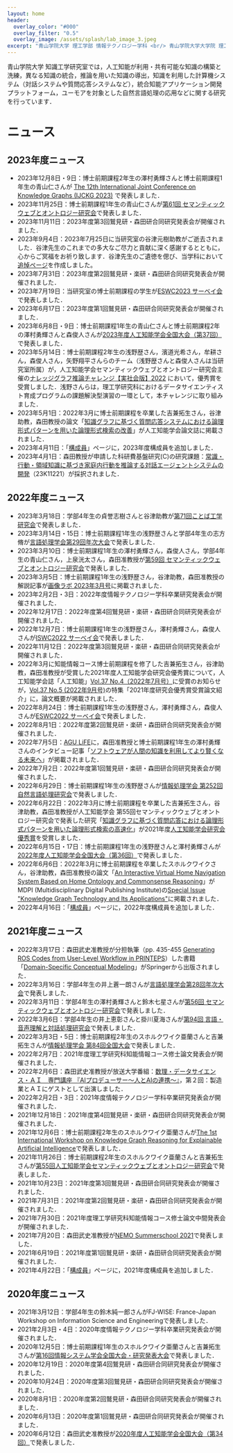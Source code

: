 ```yaml
---
layout: home
header:
  overlay_color: "#000"
  overlay_filter: "0.5"
  overlay_image: /assets/splash/lab_image_3.jpeg
excerpt: "青山学院大学 理工学部 情報テクノロジー学科 <br/> 青山学院大学大学院 理工学研究科 知能情報コース <br/> 森田研究室"
---
```


青山学院大学 知識工学研究室では，人工知能が利用・共有可能な知識の構築と洗練，異なる知識の統合，推論を用いた知識の導出，知識を利用した計算機システム（対話システムや質問応答システムなど），統合知能アプリケーション開発プラットフォーム，ユーモアを対象とした自然言語処理の応用などに関する研究を行っています．
# ニュース

## 2023年度ニュース
* 2023年12月8日・9日：博士前期課程2年生の澤村勇輝さんと博士前期課程1年生の青山仁さんが [The 12th International Joint Conference on Knowledge Graphs (IJCKG 2023)](https://ijckg2023.knowledge-graph.jp/) で発表しました．
* 2023年11月25日：博士前期課程1年生の青山仁さんが[第61回 セマンティックウェブとオントロジー研究会](https://www.sigswo.org/papers/61program)で発表しました．
* 2023年11月11日：2023年度第3回鷲見研・森田研合同研究発表会が開催されました．
* 2023年9月4日：2023年7月25日に当研究室の谷津元樹助教がご逝去されました．谷津先生のこれまでの多大なご尽力と貢献に深く感謝するとともに，心からご冥福をお祈り致します．谷津先生のご遺徳を偲び、当学科において[追悼ページ](https://www.agnes.aoyama.ac.jp/iit/in-memory-of-yatsu-motoki-sensei)を作成しました。
* 2023年7月31日：2023年度第2回鷲見研・楽研・森田研合同研究発表会が開催されました．
* 2023年7月19日：当研究室の博士前期課程の学生が[ESWC2023 サーベイ会](https://kg-wakate.connpass.com/event/284097/)で発表しました．
* 2023年6月17日：2023年度第1回鷲見研・森田研合同研究発表会が開催されました．
* 2023年6月8日・9日：博士前期課程1年生の青山仁さんと博士前期課程2年の澤村勇輝さんと森俊人さんが[2023年度人工知能学会全国大会（第37回）](https://www.ai-gakkai.or.jp/jsai2023/)で発表しました．
* 2023年5月14日：博士前期課程2年生の浅野歴さん，濱道光希さん，牟耕さん，森俊人さん，矢野翔平さんらのチーム（浅野歴さんと森俊人さんは当研究室所属）が，人工知能学会セマンティックウェブとオントロジー研究会主催の[ナレッジグラフ推論チャレンジ【実社会版】2022](https://challenge.knowledge-graph.jp/results/results2022.html) において，優秀賞を受賞しました．浅野さんらは，理工学研究科におけるデータサイエンティスト育成プログラムの課題解決型演習の一環として，本チャレンジに取り組みました．
* 2023年5月1日：2022年3月に博士前期課程を卒業した吉兼拓生さん，谷津助教，森田教授の論文「[知識グラフに基づく質問応答システムにおける論理形式パターンを用いた論理形式検索の改善](https://doi.org/10.1527/tjsai.38-3_I-M92)」が人工知能学会論文誌に掲載されました．
* 2023年4月11日：「[構成員]({{site.baseurl}}/members)」ページに，2023年度構成員を追加しました．
* 2023年4月1日：森田教授が申請した科研費基盤研究(C)の研究課題：[常識・行動・領域知識に基づき家庭内行動を推論する対話エージェントシステムの開発](https://kaken.nii.ac.jp/ja/grant/KAKENHI-PROJECT-23K11221/)（23K11221）が採択されました．

## 2022年度ニュース
* 2023年3月18日：学部4年生の貞誉志樹さんと谷津助教が[第71回ことば工学研究会](http://ultimavi.arc.net.my/banana/Workshop/)で発表しました．
* 2023年3月14日・15日：博士前期課程1年生の浅野歴さんと学部4年生の志方脩が[言語処理学会第29回年次大会](https://www.anlp.jp/nlp2023/)で発表しました．
* 2023年3月10日：博士前期課程1年生の澤村勇輝さん，森俊人さん，学部4年生の青山仁さん，上泉洸太さん，森田准教授が[第59回 セマンティックウェブとオントロジー研究会](https://www.sigswo.org/papers/59program)で発表しました．
* 2023年3月5日：博士前期課程1年生の浅野歴さん，谷津助教，森田准教授の解説記事が[画像ラボ 2023年3月号](https://www.fujisan.co.jp/product/1281679689/next/)に掲載されました．
* 2023年2月2日・3日：2022年度情報テクノロジー学科卒業研究発表会が開催されました．
* 2022年12月17日：2022年度第4回鷲見研・楽研・森田研合同研究発表会が開催されました．
* 2022年12月7日：博士前期課程1年生の浅野歴さん，澤村勇輝さん，森俊人さんが[ISWC2022 サーベイ会](https://techplay.jp/event/875941)で発表しました．
* 2022年11月12日：2022年度第3回鷲見研・楽研・森田研合同研究発表会が開催されました．
* 2022年3月に知能情報コース博士前期課程を修了した吉兼拓生さん，谷津助教，森田准教授が受賞した2021年度人工知能学会研究会優秀賞について，人工知能学会誌「人工知能」[Vol.37 No.4（2022年7月号）](https://www.ai-gakkai.or.jp/published_books/journals_of_jsai/vol37_no4/)に受賞のお知らせが，[Vol.37 No.5 (2022年9月号)](https://www.ai-gakkai.or.jp/published_books/journals_of_jsai/vol37_no5/)の特集「2021年度研究会優秀賞受賞論文紹介」に，論文概要が掲載されました．
* 2022年8月24日：博士前期課程1年生の浅野歴さん，澤村勇輝さん，森俊人さんが[ESWC2022 サーベイ会](https://kg-wakate.connpass.com/event/253702/)で発表しました．
* 2022年8月1日：2022年度第2回鷲見研・楽研・森田研合同研究発表会が開催されました．
* 2022年7月5日：[AGU LiFE](https://life.a01.aoyama.ac.jp)に，森田准教授と博士前期課程1年生の澤村勇輝さんのインタビュー記事「[ソフトウェアが人間の知識を利用してより賢くなる未来へ](https://life.a01.aoyama.ac.jp/lecture/944)」が掲載されました．
* 2022年7月2日：2022年度第1回鷲見研・楽研・森田研合同研究発表会が開催されました．
* 2022年6月29日：博士前期課程1年生の浅野歴さんが[情報処理学会 第252回自然言語処理研究会](https://nl-ipsj.or.jp/2022/06/13/nl252-program/)で発表しました．
* 2022年6月22日：2022年3月に博士前期課程を卒業した吉兼拓生さん，谷津助教，森田准教授が人工知能学会 第55回セマンティックウェブとオントロジー研究会で発表した研究「[知識グラフに基づく質問応答における論理形式パターンを用いた論理形式検索の高速化](https://doi.org/10.11517/jsaisigtwo.2021.SWO-055_03)」が2021年度[人工知能学会研究会優秀賞](https://www.ai-gakkai.or.jp/about/award/jsai_award-sig/)を受賞しました．
* 2022年6月15日・17日：博士前期課程1年生の浅野歴さんと澤村勇輝さんが[2022年度人工知能学会全国大会（第36回）](https://www.ai-gakkai.or.jp/jsai2022/)で発表しました．
* 2022年6月6日：2022年3月に博士前期課程を卒業したスホルクワイクさん，谷津助教，森田准教授の論文「[An Interactive Virtual Home Navigation System Based on Home Ontology and Commonsense Reasoning](https://doi.org/10.3390/info13060287)」がMDPI (Multidisciplinary Digital Publishing Institute)の[Special Issue "Knowledge Graph Technology and Its Applications"](https://www.mdpi.com/journal/information/special_issues/knowledge_graph_technology)に掲載されました．
* 2022年4月16日：「[構成員]({{site.baseurl}}/members)」ページに，2022年度構成員を追加しました．

## 2021年度ニュース
* 2022年3月17日：森田武史准教授が分担執筆（pp. 435-455 [Generating ROS Codes from User-Level Workflow in PRINTEPS](https://doi.org/10.1007/978-3-030-93547-4_19)）した書籍「[Domain-Specific Conceptual Modeling](https://doi.org/10.1007/978-3-030-93547-4)」がSpringerから出版されました．
* 2022年3月16日：学部4年生の井上蒼一朗さんが[言語処理学会第28回年次大会](https://www.anlp.jp/nlp2022/program.html#F5-5)で発表しました．
* 2022年3月11日：学部4年生の澤村勇輝さんと鈴木七星さんが[第56回 セマンティックウェブとオントロジー研究会](https://www.sigswo.org/papers/56program)で発表しました．
* 2022年3月6日：学部4年生の井上恵彰さんと掛川夏海さんが[第94回 言語・音声理解と対話処理研究会](https://jsai-slud.github.io/sig-slud/94th-sig.html)で発表しました．
* 2022年3月3日・5日：博士前期課程2年生のスホルクワイク亜蘭さんと吉兼拓生さんが[情報処理学会 第84回全国大会](https://www.ipsj.or.jp/event/taikai/84/index.html)で発表しました．
* 2022年2月7日：2021年度理工学研究科知能情報コース修士論文発表会が開催されました．
* 2022年2月6日：森田武史准教授が放送大学番組：[数理・データサイエンス・ＡＩ　専門講座
『AIプロデューサー～人とAIの連携～』](https://www.ouj.ac.jp/hp/o_itiran/2022/0126.html)，第２回：製造業とＡＩにゲストとして出演しました．
* 2022年2月2日・3日：2021年度情報テクノロジー学科卒業研究発表会が開催されました．
* 2021年12月18日：2021年度第4回鷲見研・楽研・森田研合同研究発表会が開催されました．
* 2021年12月6日：博士前期課程2年生のスホルクワイク亜蘭さんが[The 1st International Workshop on Knowledge Graph Reasoning for Explainable Artificial Intelligence](https://kgr4xai.ikgrc.org/)で発表しました．
* 2021年11月26日：博士前期課程2年生のスホルクワイク亜蘭さんと吉兼拓生さんが[第55回人工知能学会セマンティックウェブとオントロジー研究会](https://www.sigswo.org/papers/55program)で発表しました．
* 2021年10月23日：2021年度第3回鷲見研・森田研合同研究発表会が開催されました．
* 2021年7月31日：2021年度第2回鷲見研・楽研・森田研合同研究発表会が開催されました．
* 2021年7月30日：2021年度理工学研究科知能情報コース修士論文中間発表会が開催されました．
* 2021年7月20日：森田武史准教授が[NEMO Summerschool 2021](https://nemo.omilab.org/2021/)で発表しました．
* 2021年6月19日：2021年度第1回鷲見研・楽研・森田研合同研究発表会が開催されました．
* 2021年4月22日：「[構成員]({{site.baseurl}}/members)」ページに，2021年度構成員を追加しました．

## 2020年度ニュース
* 2021年3月12日：学部4年生の鈴木純一郎さんがFJ-WISE: France-Japan Workshop on Information Science and Engineeringで発表しました．
* 2021年2月3日・4日：2020年度情報テクノロジー学科卒業研究発表会が開催されました．
* 2020年12月5日：博士前期課程1年生のスホルクワイク亜蘭さんと吉兼拓生さんが[第16回情報システム学会全国大会・研究発表大会](https://www.issj.net/conf/issj2020/)で発表しました．
* 2020年12月19日：2020年度第4回鷲見研・森田研合同研究発表会が開催されました．
* 2020年10月24日：2020年度第3回鷲見研・森田研合同研究発表会が開催されました．
* 2020年8月1日：2020年度第2回鷲見研・森田研合同研究発表会が開催されました．
* 2020年6月13日：2020年度第1回鷲見研・森田研合同研究発表会が開催されました．
* 2020年6月12日：森田武史准教授が[2020年度人工知能学会全国大会（第34回）](https://www.ai-gakkai.or.jp/jsai2020/)で発表しました．
